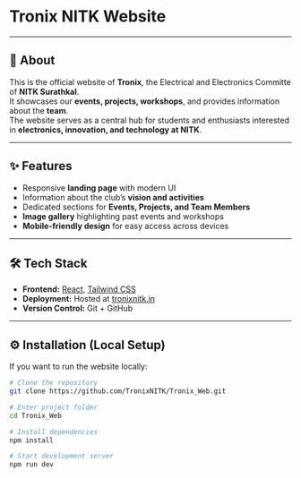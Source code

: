# Tronix NITK Website  


---

## 📌 About  
This is the official website of **Tronix**, the Electrical and Electronics Committe of **NITK Surathkal**.  
It showcases our **events, projects, workshops**, and provides information about the **team**.  
The website serves as a central hub for students and enthusiasts interested in **electronics, innovation, and technology at NITK**.

---

## ✨ Features  
- Responsive **landing page** with modern UI  
- Information about the club’s **vision and activities**  
- Dedicated sections for **Events, Projects, and Team Members**  
- **Image gallery** highlighting past events and workshops  
- **Mobile-friendly design** for easy access across devices  

---

## 🛠️ Tech Stack  
- **Frontend:** [React](https://react.dev/), [Tailwind CSS](https://tailwindcss.com/)  
- **Deployment:** Hosted at [tronixnitk.in](http://tronixnitk.in)  
- **Version Control:** Git + GitHub  

---

## ⚙️ Installation (Local Setup)  

If you want to run the website locally:  

```bash
# Clone the repository
git clone https://github.com/TronixNITK/Tronix_Web.git

# Enter project folder
cd Tronix_Web

# Install dependencies
npm install

# Start development server
npm run dev
